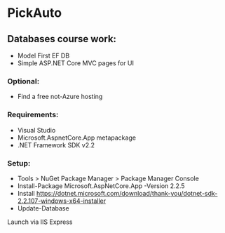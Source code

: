 # PickAuto
## Databases course work:
- Model First EF DB
- Simple ASP.NET Core MVC pages for UI

### Optional:
- Find a free not-Azure hosting

### Requirements:
- Visual Studio
- Microsoft.AspnetCore.App metapackage
- .NET Framework SDK v2.2

### Setup:
- Tools > NuGet Package Manager > Package Manager Console
- Install-Package Microsoft.AspNetCore.App -Version 2.2.5
- Install https://dotnet.microsoft.com/download/thank-you/dotnet-sdk-2.2.107-windows-x64-installer
- Update-Database

Launch via IIS Express
